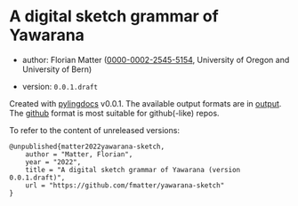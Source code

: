 # A digital sketch grammar of Yawarana

* author: Florian Matter ([0000-0002-2545-5154](https://orcid.org/0000-0002-2545-5154), University of Oregon and University of Bern)

* version: `0.0.1.draft`

Created with [pylingdocs](https://github.com/fmatter/pylingdocs/) v0.0.1.
The available output formats are in [output](./output).
The [github](./output/github) format is most suitable for github(-like) repos.


To refer to the content of unreleased versions:

```
@unpublished{matter2022yawarana-sketch,
    author = "Matter, Florian",
    year = "2022",
    title = "A digital sketch grammar of Yawarana (version 0.0.1.draft)",
    url = "https://github.com/fmatter/yawarana-sketch"
}
```